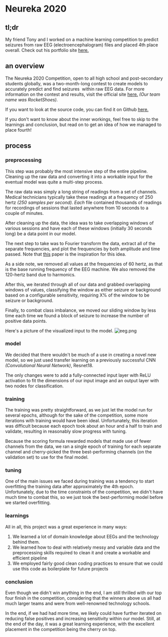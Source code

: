# Neureka 2020

## tl;dr

My friend Tony and I worked on a machine learning competition to predict seizures from raw EEG \(electroencephalogram\) files and placed 4th place overall. Check out his portfolio site [here.](https://tonyxu.me/)

## an overview

The Neureka 2020 Competition, open to all high school and post\-secondary students globally, was a two\-month\-long contest to create models to accurately predict and find seizures  within raw EEG data. For more information on the contest and results, visit the official site [here.](https://neureka-challenge.com/results/) _\(Our team name was RocketShoes\)._

If you want to look at the source code, you can find it on Github [here.](https://github.com/rocky1638/eeg-seizure-detection)

If you don't want to know about the inner workings, feel free to skip to the learnings and conclusion, but read on to get an idea of how we managed to place fourth\!

## process

### preprocessing

This step was probably the most intensive step of the entire pipeline. Cleaning up the raw data and converting it into a workable input for the eventual model was quite a multi\-step process.

The raw data was simply a long string of readings from a set of channels. Medical technicians typically take these readings at a frequency of 250 hertz _\(250 samples per second\). Each_ file contained thousands of readings for recordings of sessions that lasted anywhere from 10 seconds to a couple of minutes.

After cleaning up the data, the idea was to take overlapping windows of various sessions and have each of these windows \(initially 30 seconds long\) be a data point in our model.

The next step to take was to Fourier transform the data, extract all of the separate frequencies, and plot the frequencies by both amplitude and time passed. Note that [this](https://pubmed.ncbi.nlm.nih.gov/29793128/) paper is the inspiration for this idea.

As a side note, we removed all values at the frequencies of 60 hertz, as that is the base running frequency of the EEG machine. We also removed the 120\-hertz band due to harmonics.

After this, we iterated through all of our data and grabbed overlapping windows of values, classifying the window as either seizure or background based on a configurable sensitivity, requiring X% of the window to be seizure or background.

Finally, to combat class imbalance, we moved our sliding window by less time each time we found a block of seizure to increase the number of positive data points.

Here's a picture of the visualized input to the model.
![eeg.png](https://foodiy-beta.s3.amazonaws.com/eeg.png)

### model

We decided that there wouldn't be much of a use in creating a novel new model, so we just used transfer learning on a previously successful CNN _\(Convolutional Neural Network\)_, Resnet18.

The only changes were to add a fully\-connected input layer with ReLU activation to fit the dimensions of our input image and an output layer with two nodes for classification.

### training

The training was pretty straightforward, as we just let the model run for several epochs, although for the sake of the competition, some more iterations with training would have been ideal. Unfortunately, this iteration was difficult because each epoch took about an hour and a half to train and validate, resulting in reasonably slow progress with tuning.

Because the scoring formula rewarded models that made use of fewer channels from the data, we ran a single epoch of training for each separate channel and cherry\-picked the three best\-performing channels \(on the validation set\) to use for the final model.

### tuning

One of the main issues we faced during training was a tendency to start overfitting the training data after approximately the 4th epoch. Unfortunately, due to the time constraints of the competition, we didn't have much time to combat this, so we just took the best\-performing model before we started overfitting.

### learnings

All in all, this project was a great experience in many ways:

1. We learned a lot of domain knowledge about EEGs and the technology behind them.
2. We learned how to deal with relatively messy and variable data and the preprocessing skills required to clean it and create a workable and efficient pipeline
3. We employed fairly good clean coding practices to ensure that we could use this code as boilerplate for future projects

### conclusion

Even though we didn't win anything in the end, I am still thrilled with our top four finish in the competition, considering that the winners above us all had much larger teams and were from well\-renowned technology schools.

In the end, if we had had more time, we likely could have further iterated on reducing false positives and increasing sensitivity within our model. Still, at the end of the day, it was a great learning experience, with the excellent placement in the competition being the cherry on top.
